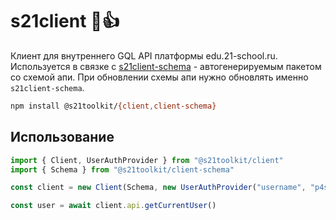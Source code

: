 # s21client 🤰👍

Клиент для внутреннего GQL API платформы edu.21-school.ru.
Используется в связке с [s21client-schema](https://github.com/s21toolkit/s21client-schema) - автогенерируемым пакетом со схемой апи.
При обновлении схемы апи нужно обновлять именно `s21client-schema`.

```sh
npm install @s21toolkit/{client,client-schema}
```

## Использование

```ts
import { Client, UserAuthProvider } from "@s21toolkit/client"
import { Schema } from "@s21toolkit/client-schema"

const client = new Client(Schema, new UserAuthProvider("username", "p4ssw0rd"))

const user = await client.api.getCurrentUser()
```
